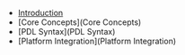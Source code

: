 - [Introduction](Introduction)
- [Core Concepts](Core Concepts)
- [PDL Syntax](PDL Syntax)
- [Platform Integration](Platform Integration)